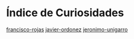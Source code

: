 # Índice de Curiosidades

[francisco-rojas](curiosidades/pepito.md)
[javier-ordonez](curiosidades/pepito.md)
[jeronimo-unigarro](curiosidades/jeronimo-unigarro.md)
